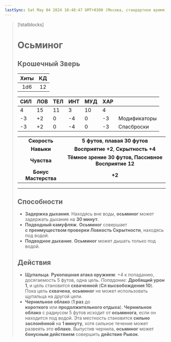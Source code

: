 ```yaml
---
lastSync: Sat May 04 2024 10:48:47 GMT+0300 (Москва, стандартное время)
---
```

> [!statblocks]
> # Осьминог
>Крошечный Зверь 
>---
>| Хиты | КД |
>| :---: | :---: |
>| 1d6 | 12 |
>
>| **СИЛ** | **ЛОВ** | **ТЕЛ** | **ИНТ** | **МУД** | **ХАР** | |
>| ------ | ------- | ------ | ------ | ------- | ------ | ------ |
>| 4 | 15 | 11 | 3 | 10 | 4 | |
>| -3 | +2 | 0 | -4 | 0 | -3 | Модификаторы |
>| -3 | +2 | 0 | -4 | 0 | -3 | Спасброски |
>
>| | |
>| :---: | :---: |
>| **Скорость** | **5 футов**, **плавая 30 футов** |
>| **Навыки** | **Восприятие +2**, **Скрытность +4** |
>| **Чувства** | **Тёмное зрение 30 футов, Пассивное Восприятие 12** |
>| **Бонус Мастерства** | **+2** |
>---
>## Способности
>- **Задержка дыхания**. Находясь вне воды, **осьминог** может задержать дыхание на **30 минут**.  
>- **Подводный камуфляж**. **Осьминог** совершает **с преимуществом проверки Ловкость Скрытности**, находясь под водой.  
>- **Подводное дыхание**. **Осьминог** может дышать только под водой.
> ## Действия
>- **Щупальца**. **Рукопашная атака оружием**: +4 к попаданию, досягаемость 5 футов, одна цель. _Попадание_: **Дробящий урон 1**, и цель становится **схваченной** (**Сл высвобождения 10**). Пока цель **схвачена**, **осьминог** не может использовать щупальца на другой цели.
>- **Чернильное облако** (**1 раз** до **короткого** или **продолжительного отдыха**). **Чернильное облако** с радиусом 5 футов исходит от **осьминога**, если он находится под водой. Эта местность становится **сильно заслонённой** на **1 минуту**, хотя сильное течение может развеять это **облако**. Выпустив чернила, **осьминог** может **бонусным действием** совершить **действие Рывок**.